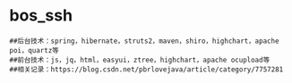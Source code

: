 # bos_ssh
	##后台技术：spring，hibernate，struts2，maven，shiro，highchart，apache poi，quartz等
	##前台技术：js，jq，html，easyui，ztree，highchart，apache ocupload等
	##相关记录：https://blog.csdn.net/pbrlovejava/article/category/7757281
	
